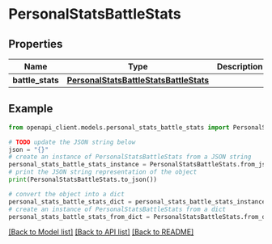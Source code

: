 # PersonalStatsBattleStats


## Properties

Name | Type | Description | Notes
------------ | ------------- | ------------- | -------------
**battle_stats** | [**PersonalStatsBattleStatsBattleStats**](PersonalStatsBattleStatsBattleStats.md) |  | 

## Example

```python
from openapi_client.models.personal_stats_battle_stats import PersonalStatsBattleStats

# TODO update the JSON string below
json = "{}"
# create an instance of PersonalStatsBattleStats from a JSON string
personal_stats_battle_stats_instance = PersonalStatsBattleStats.from_json(json)
# print the JSON string representation of the object
print(PersonalStatsBattleStats.to_json())

# convert the object into a dict
personal_stats_battle_stats_dict = personal_stats_battle_stats_instance.to_dict()
# create an instance of PersonalStatsBattleStats from a dict
personal_stats_battle_stats_from_dict = PersonalStatsBattleStats.from_dict(personal_stats_battle_stats_dict)
```
[[Back to Model list]](../README.md#documentation-for-models) [[Back to API list]](../README.md#documentation-for-api-endpoints) [[Back to README]](../README.md)


